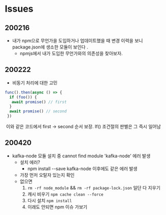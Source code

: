 # Issues

## 200216

* 내가 npm으로 무언가을 도입하거나 업데이트했을 때 변경 이력을 보니 package.json에 생소한 모듈이 보인다 .
  * npmjs에서 내가 도입한 무언가와의 의존성을 찾아보자.



## 200222

* 비동기 처리에 대한 고민

```javascript
func().then(async () => {
  if (foo()) {
   await promise() // first
  }
  await promise() // second
 })
```

​	이와 같은 코드에서 first → second 순서 보장. If() 조건절의 판별은 그 즉시 일어남



## 200420

* kafka-node 모듈 설치 중 cannot find module 'kafka-node' 에러 발생
  * 설치 에러?
    * npm install --save kafka-node 이후에도 같은 에러 발생
  * 가장 먼저 오탈자 있는지 확인
  * 없으면
    1. `rm -rf node_module` && `rm -rf package-lock.json` 일단 다 지우기
    2. 캐시 비우기 `npm cache clean --force`
    3. 다시 설치 `npm install`
    4. 이래도 안되면 npm 이슈 가보기

